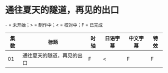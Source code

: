 # 通往夏天的隧道，再见的出口

\- = 未开始；> = 制作中；< = 校对中；F = 已完成

| 集数 | 标题                       | 时轴 | 日语字幕 | 中文字幕 | 特效 |
| ---- | -------------------------- | ---- | -------- | -------- | ---- |
| 01   | 通往夏天的隧道，再见的出口 | F    | <        | F        | F    |


